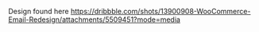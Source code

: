 Design found here
https://dribbble.com/shots/13900908-WooCommerce-Email-Redesign/attachments/5509451?mode=media
